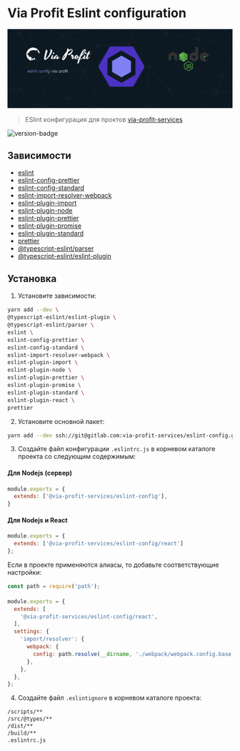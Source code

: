 # Via Profit Eslint configuration

![via-profit-eslint-cover](./assets/via-profit-eslint-cover.png)

> ESlint конфигурация для проктов [via-profit-services](https://gitlab.com/via-profit-services)


![version-badge](https://img.shields.io/static/v1?label=version&message=0.1.1&color=blue)

## Зависимости
 - [eslint](https://www.npmjs.com/package/eslint)
 - [eslint-config-prettier](https://www.npmjs.com/package/eslint-config-prettier)
 - [eslint-config-standard](https://www.npmjs.com/package/eslint-config-standard)
 - [eslint-import-resolver-webpack](https://www.npmjs.com/package/eslint-import-resolver-webpack)
 - [eslint-plugin-import](https://www.npmjs.com/package/eslint-plugin-import)
 - [eslint-plugin-node](https://www.npmjs.com/package/eslint-plugin-node)
 - [eslint-plugin-prettier](https://www.npmjs.com/package/eslint-plugin-prettier)
 - [eslint-plugin-promise](https://www.npmjs.com/package/eslint-plugin-promise)
 - [eslint-plugin-standard](https://www.npmjs.com/package/eslint-plugin-standard)
 - [prettier](https://www.npmjs.com/package/prettier)
 - [@typescript-eslint/parser](https://www.npmjs.com/package/@typescript-eslint/parser)
 - [@typescript-eslint/eslint-plugin](https://www.npmjs.com/package/@typescript-eslint/eslint-plugin)

## Установка

1. Установите зависимости:

```bash
yarn add --dev \
@typescript-eslint/eslint-plugin \
@typescript-eslint/parser \
eslint \
eslint-config-prettier \
eslint-config-standard \
eslint-import-resolver-webpack \
eslint-plugin-import \
eslint-plugin-node \
eslint-plugin-prettier \
eslint-plugin-promise \
eslint-plugin-standard \
eslint-plugin-react \
prettier
```

2. Установите основной пакет:

```bash
yarn add --dev ssh://git@gitlab.com:via-profit-services/eslint-config.git#semver:^0.1.1
```

3. Создайте файл конфигурации `.eslintrc.js` в корневом каталоге проекта со следующим содержимым:

#### Для Nodejs (сервер)

```js
module.exports = {
  extends: ['@via-profit-services/eslint-config'],
}
```

#### Для Nodejs и React

```js
module.exports = {
  extends: ['@via-profit-services/eslint-config/react']
};

```

Если в проекте применяются алиасы, то добавьте соответствующие настройки:

```js
const path = require('path');

module.exports = {
  extends: [
    '@via-profit-services/eslint-config/react',
  ],
  settings: {
    'import/resolver': {
      webpack: {
        config: path.resolve(__dirname, './webpack/webpack.config.base.js'), // <-- Path to your local webpack config
      },
    },
  },
};

```

4. Создайте файл `.eslintignore` в корневом каталоге проекта:

```
/scripts/**
/src/@types/**
/dist/**
/build/**
.eslintrc.js
```